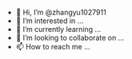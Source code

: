 - 👋 Hi, I’m @zhangyu1027911
- 👀 I’m interested in ...
- 🌱 I’m currently learning ...
- 💞️ I’m looking to collaborate on ...
- 📫 How to reach me ...

<!---
zhangyu1027911/zhangyu1027911 is a ✨ special ✨ repository because its `README.md` (this file) appears on your GitHub profile.
You can click the Preview link to take a look at your changes.
--->

